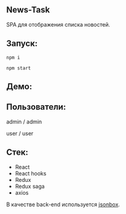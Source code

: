 **News-Task**
--

SPA для отображения списка новостей.

Запуск:
--
`npm i`

`npm start`

Демо:
--

[]()

Пользователи:
--
admin / admin

user / user


Стек:
--

- React
- React hooks
- Redux
- Redux saga
- axios


В качестве back-end используется [jsonbox](https://github.com/vasanthv/jsonbox).
